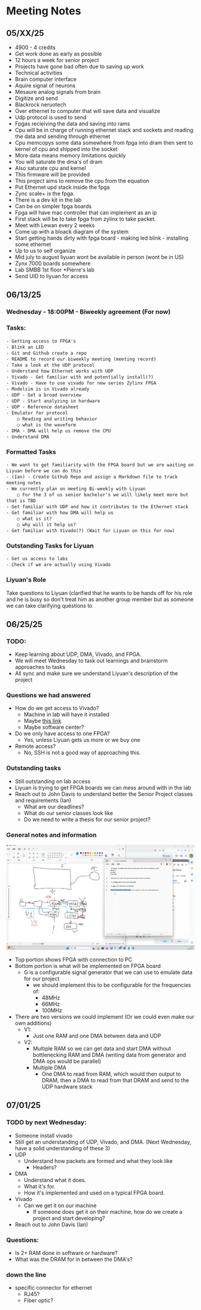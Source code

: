 # Meeting Notes
## 05/XX/25
- 4900 - 4 credits
- Get work done as early as possible
- 12 hours a week for senior project
- Projects have gone bad often due to saving up work
- Technical activities
- Brain computer interface
- Aquire signal of neurons
- Mesaure analog signals from brain
- Digitize and send
- Blackrock neruotech
- Over ethernet to computer that will save data and visualize
- Udp protocol is used to send
- Fpgas recieiving the data and saving into rams
- Cpu will be in charge of running ethernet stack and sockets and reading the data and sending through ethernet
- Cpu memcopys some data somewhere from fpga into dram then sent to kernel of cpu and shipped into the socket
- More data means memory limitations quickly
- You will saturate the dma's of dram
- Also saturate cpu and kernel
- This firmware will be provided
- This project aims to remove the cpu from the equation
- Put Ethernet upd stack inside the fpga
- Zync scale+ is the fpga.
- There is a dev kit in the lab
- Can be  on simpler fpga boards
- Fpga will have mac controller that can implement as an ip
- First stack will be to take fpga from zylinx to take packet.
- Meet with Lewan every 2 weeks
- Come up with a bloack diagram of the system
- Start getting hands dirty with fpga board - making led blink - installing some ethernet
- Up to us to self organize
- Mid july to august liyuan wont be available in person (wont be in US)
- Zynx 7000 boards somewhere
- Lab SMBB 1st floor *Pierre's lab
- Send UID to liyuan for access

## 06/13/25

### Wednesday - 18:00PM - Biweekly agreement (For now)

### Tasks:
	- Getting access to FPGA's 
	- Blink an LED
	- Git and Github create a repo
	- README to record our biweekly meeting (meeting record)
	- Take a look at the UDP protocol
	- Understand how Ethernet works with UDP
	- Vivado - Get familiar with and potentially install(?)
	- Vivado - Have to use vivado for new series Zylinx FPGA
	- Modelsim is in Vivado already
	- UDP - Get a broad overview
	- UDP - Start analyzing in hardware
	- UDP - Reference datasheet
	- Emulator for protocol
		○ Reading and writing behavior
		○ what is the waveform
	- DMA - DMA will help us remove the CPU
	- Understand DMA

### Formatted Tasks
	- We want to get familiarity with the FPGA board but we are waiting on Liyuan before we can do this
	- (Ian) - Create Github Repo and assign a Markdown file to track meeting notes
	- We currently plan on meeting Bi-weekly with Liyuan
		○ For the 3 of us senior bachelor's we will likely meet more but that is TBD
	- Get familiar with UDP and how it contributes to the Ethernet stack
	- Get familiar with how DMA will help us
		○ what is it?
		○ why will it help us?
  	- Get familiar with Vivado(?) (Wait for Liyuan on this for now)
	
### Outstanding Tasks for Liyuan
	- Get us access to labs
	- Check if we are actually using Vivado


### Liyuan's Role
Take questions to Liyuan (clarified that he wants to be hands off for his role and he is busy so don't treat him as another group member but as someone we can take clarifying questions to

## 06/25/25

### TODO:
- Keep learning about UDP, DMA, Vivado, and FPGA.
- We will meet Wednesday to task out learnings and brainstorm approaches to tasks
- All sync and make sure we understand Liyuan's description of the project

### Questions we had answered
- How do we get access to Vivado?
  - Machine in lab will have it installed
  - Maybe [this link](https://adaptivesupport.amd.com/s/question/0D52E00006hpaP5SAI/to-download-vivado-for-students-for-educational-purpose?language=en_US)
  - Maybe software center?
- Do we only have access to one FPGA?
  - Yes, unless Liyuan gets us more or we buy one
- Remote access?
  - No, SSH is not a good way of approaching this.
  
### Outstanding tasks
- Still outstanding on lab access
- Liyuan is trying to get FPGA boards we can mess around with in the lab
- Reach out to John Davis to understand better the Senior Project classes and requirements (Ian)
  - What are our deadlines?
  - What do our senior classes look like
  - Do we need to write a thesis for our senior project?

### General notes and information
![FPGADiagram.png](resources/media/FPGADiagram.png)
- Top portion shows FPGA with connection to PC
- Bottom portion is what will be implemented on FPGA board
  - G is a configurable signal generator that we can use to emulate data for our project
    - we should implement this to be configurable for the frequencies of:
      - 48MHz
      - 66MHz
      - 100MHz
- There are two versions we could implement (Or we could even make our own additions)
  - V1:
    - Just one RAM and one DMA between data and UDP
  - V2:
    - Multiple RAM so we can get data and start DMA without bottlenecking RAM and DMA (writing data from generator and DMA ops would be parallel)
    - Multiple DMA
      - One DMA to read from RAM, which would then output to DRAM, then a DMA to read from that DRAM and send to the UDP hardware stack

## 07/01/25

### TODO by next Wednesday:
- Someone install vivado
- Still get an understanding of UDP, Vivado, and DMA. (Next Wednesday, have a solid understanding of these 3)
- UDP
	- Understand how packets are formed and what they look like
		- Headers?
- DMA
	- Understand what it does.
	- What it's for.
	- How it's implemented and used on a typical FPGA board.
- Vivado
	- Can we get it on our machine
		- If someone does get it on their machine, how do we create a project and start developing?
- Reach out to John Davis (Ian)

### Questions:
- Is 2+ RAM done in software or hardware?
- What was the DRAM for in between the DMA's?

### down the line
- specific connector for ethernet
	- RJ45?
	- Fiber optic?